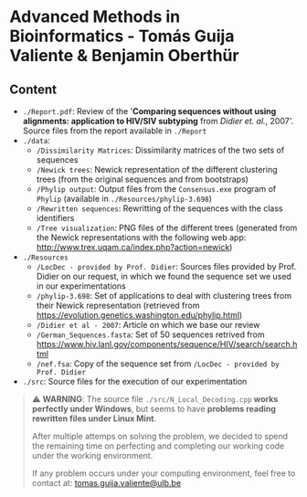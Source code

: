# Advanced Methods in Bioinformatics - Tomás Guija Valiente & Benjamin Oberthür

## Content

- `./Report.pdf`: Review of the '**Comparing sequences without using
alignments: application to HIV/SIV subtyping** from *Didier et. al.*, 2007'. Source files from the report available in `./Report`
- `./data`:
  - `/Dissimilarity Matrices`: Dissimilarity matrices of the two sets of sequences
  - `/Newick trees`: Newick representation of the different clustering trees (from the original sequences and from bootstraps)
  - `/Phylip output`: Output files from the `Consensus.exe` program of `Phylip` (available in `./Resources/phylip-3.698`)
  - `/Rewritten sequences`: Rewritting of the sequences with the class identifiers
  - `/Tree visualization`: PNG files of the different trees (generated from the Newick representations with the following web app: http://www.trex.uqam.ca/index.php?action=newick)
- `./Resources`
  - `/LocDec - provided by Prof. Didier`: Sources files provided by Prof. Didier on our request, in which we found the sequence set we used in our experimentations
  - `/phylip-3.698`: Set of applications to deal with clustering trees from their Newick representation (retrieved from https://evolution.genetics.washington.edu/phylip.html)
  - `/Didier et al - 2007`: Article on which we base our review
  - `/German_Sequences.fasta`: Set of 50 sequences retrived from https://www.hiv.lanl.gov/components/sequence/HIV/search/search.html
  - `/nef.fsa`: Copy of the sequence set from `/LocDec - provided by Prof. Didier`
- `./src`: Source files for the execution of our experimentation

> :warning: **WARNING**: The source file `./src/N_Local_Decoding.cpp` **works perfectly under Windows**, but seems to have **problems reading rewritten files under Linux Mint**.
>
> After multiple attemps on solving the problem, we decided to spend the remaining time on perfecting and completing our working code under the working environment.
>
> If any problem occurs under your computing environment, feel free to contact at: tomas.guija.valiente@ulb.be


